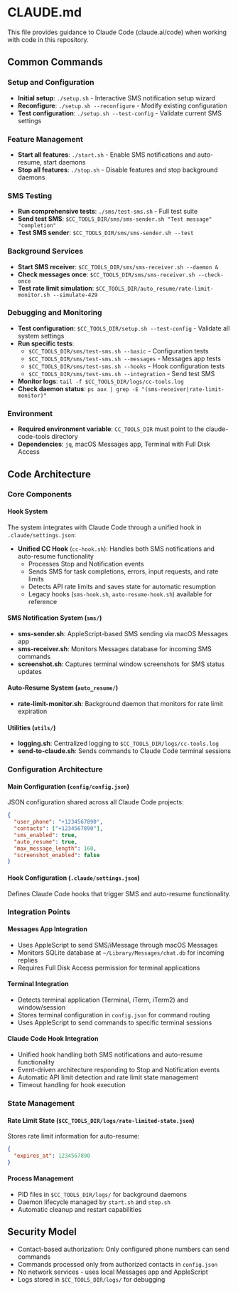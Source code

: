# CLAUDE.md

This file provides guidance to Claude Code (claude.ai/code) when working with code in this repository.

## Common Commands

### Setup and Configuration
- **Initial setup**: `./setup.sh` - Interactive SMS notification setup wizard
- **Reconfigure**: `./setup.sh --reconfigure` - Modify existing configuration
- **Test configuration**: `./setup.sh --test-config` - Validate current SMS settings

### Feature Management
- **Start all features**: `./start.sh` - Enable SMS notifications and auto-resume, start daemons
- **Stop all features**: `./stop.sh` - Disable features and stop background daemons

### SMS Testing
- **Run comprehensive tests**: `./sms/test-sms.sh` - Full test suite
- **Send test SMS**: `$CC_TOOLS_DIR/sms/sms-sender.sh "Test message" "completion"`
- **Test SMS sender**: `$CC_TOOLS_DIR/sms/sms-sender.sh --test`

### Background Services
- **Start SMS receiver**: `$CC_TOOLS_DIR/sms/sms-receiver.sh --daemon &`
- **Check messages once**: `$CC_TOOLS_DIR/sms/sms-receiver.sh --check-once`
- **Test rate limit simulation**: `$CC_TOOLS_DIR/auto_resume/rate-limit-monitor.sh --simulate-429`

### Debugging and Monitoring
- **Test configuration**: `$CC_TOOLS_DIR/setup.sh --test-config` - Validate all system settings
- **Run specific tests**: 
  - `$CC_TOOLS_DIR/sms/test-sms.sh --basic` - Configuration tests
  - `$CC_TOOLS_DIR/sms/test-sms.sh --messages` - Messages app tests
  - `$CC_TOOLS_DIR/sms/test-sms.sh --hooks` - Hook configuration tests
  - `$CC_TOOLS_DIR/sms/test-sms.sh --integration` - Send test SMS
- **Monitor logs**: `tail -f $CC_TOOLS_DIR/logs/cc-tools.log`
- **Check daemon status**: `ps aux | grep -E "(sms-receiver|rate-limit-monitor)"`

### Environment
- **Required environment variable**: `CC_TOOLS_DIR` must point to the claude-code-tools directory
- **Dependencies**: `jq`, macOS Messages app, Terminal with Full Disk Access

## Code Architecture

### Core Components

#### Hook System
The system integrates with Claude Code through a unified hook in `.claude/settings.json`:
- **Unified CC Hook** (`cc-hook.sh`): Handles both SMS notifications and auto-resume functionality
  - Processes Stop and Notification events
  - Sends SMS for task completions, errors, input requests, and rate limits
  - Detects API rate limits and saves state for automatic resumption
  - Legacy hooks (`sms-hook.sh`, `auto-resume-hook.sh`) available for reference

#### SMS Notification System (`sms/`)
- **sms-sender.sh**: AppleScript-based SMS sending via macOS Messages app
- **sms-receiver.sh**: Monitors Messages database for incoming SMS commands
- **screenshot.sh**: Captures terminal window screenshots for SMS status updates

#### Auto-Resume System (`auto_resume/`)
- **rate-limit-monitor.sh**: Background daemon that monitors for rate limit expiration

#### Utilities (`utils/`)
- **logging.sh**: Centralized logging to `$CC_TOOLS_DIR/logs/cc-tools.log`
- **send-to-claude.sh**: Sends commands to Claude Code terminal sessions

### Configuration Architecture

#### Main Configuration (`config/config.json`)
JSON configuration shared across all Claude Code projects:
```json
{
  "user_phone": "+1234567890",
  "contacts": ["+1234567890"],
  "sms_enabled": true,
  "auto_resume": true,
  "max_message_length": 160,
  "screenshot_enabled": false
}
```

#### Hook Configuration (`.claude/settings.json`)
Defines Claude Code hooks that trigger SMS and auto-resume functionality.

### Integration Points

#### Messages App Integration
- Uses AppleScript to send SMS/iMessage through macOS Messages
- Monitors SQLite database at `~/Library/Messages/chat.db` for incoming replies
- Requires Full Disk Access permission for terminal applications

#### Terminal Integration
- Detects terminal application (Terminal, iTerm, iTerm2) and window/session
- Stores terminal configuration in `config.json` for command routing
- Uses AppleScript to send commands to specific terminal sessions

#### Claude Code Hook Integration
- Unified hook handling both SMS notifications and auto-resume functionality
- Event-driven architecture responding to Stop and Notification events
- Automatic API limit detection and rate limit state management
- Timeout handling for hook execution

### State Management

#### Rate Limit State (`$CC_TOOLS_DIR/logs/rate-limited-state.json`)
Stores rate limit information for auto-resume:
```json
{
  "expires_at": 1234567890
}
```

#### Process Management
- PID files in `$CC_TOOLS_DIR/logs/` for background daemons
- Daemon lifecycle managed by `start.sh` and `stop.sh`
- Automatic cleanup and restart capabilities

## Security Model

- Contact-based authorization: Only configured phone numbers can send commands
- Commands processed only from authorized contacts in `config.json`
- No network services - uses local Messages app and AppleScript
- Logs stored in `$CC_TOOLS_DIR/logs/` for debugging
